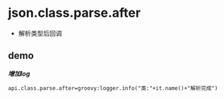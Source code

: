 # json.class.parse.after

- 解析类型后回调

## demo

***增加log***

```properties
api.class.parse.after=groovy:logger.info("类:"+it.name()+"解析完成")
```